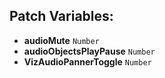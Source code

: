 ## Patch Variables:

* __audioMute__ ```Number```
* __audioObjectsPlayPause__ ```Number```
* __VizAudioPannerToggle__ ```Number```

